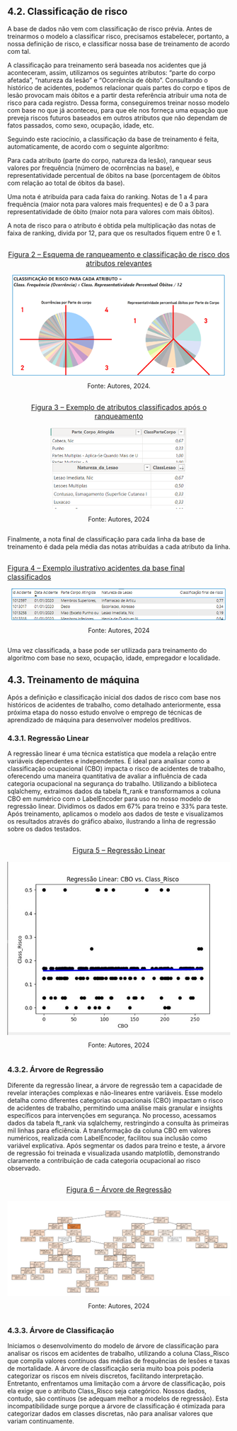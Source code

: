 ## 4.2. Classificação de risco 

A base de dados não vem com classificação de risco prévia. Antes de treinarmos o modelo a classificar risco, precisamos estabelecer, portanto, a nossa definição de risco, e classificar nossa base de treinamento de acordo com tal. 

A classificação para treinamento será baseada nos acidentes que já aconteceram, assim, utilizamos os seguintes atributos: “parte do corpo afetada”, “natureza da lesão” e “Ocorrência de óbito”. Consultando o histórico de acidentes, podemos relacionar quais partes do corpo e tipos de lesão provocam mais óbitos e a partir desta referência atribuir uma nota de risco para cada registro. Dessa forma, conseguiremos treinar nosso modelo com base no que já aconteceu, para que ele nos forneça uma equação que preveja riscos futuros baseados em outros atributos que não dependam de fatos passados, como sexo, ocupação, idade, etc. 

Seguindo este raciocínio, a classificação da base de treinamento é feita, automaticamente, de acordo com o seguinte algorítmo: 

Para cada atributo (parte do corpo, natureza da lesão), ranquear seus valores por frequência (número de ocorrências na base), e representatividade percentual de óbitos na base (porcentagem de óbitos com relação ao total de óbitos da base). 

Uma nota é atribuída para cada faixa do ranking. Notas de 1 a 4 para frequência (maior nota para valores mais frequentes) e de 0 a 3 para representatividade de óbito (maior nota para valores com mais óbitos). 

A nota de risco para o atributo é obtida pela multiplicação das notas de faixa de ranking, divida por 12, para que os resultados fiquem entre 0 e 1. 


<div style="display: flex; flex-direction: column; align-items: center; justify-content: center; text-align: center;">
    <p style="font-size: 16px; text-decoration: underline;"> Figura 2 – Esquema de ranqueamento e classificação de risco dos atributos relevantes </p>
  <img src="imagens/etapa4_img_classificacao1.png" alt="Esquema de ranqueamento e classificação de risco dos atributos relevantes">
  <p>Fonte: Autores, 2024.</p>
</div>



<div style="display: flex; flex-direction: column; align-items: center; justify-content: center; text-align: center;">
  <p style="font-size: 16px; text-decoration: underline;">Figura 3 – Exemplo de atributos classificados após o ranqueamento</p>
  <img src="imagens/etapa4_img_classificacao2_1.png" alt="Exemplo de atributos classificados após o ranqueamento1">
  <img src="imagens/etapa4_img_classificacao2_2.png" alt="Exemplo de atributos classificados após o ranqueamento2">
  <p>Fonte: Autores, 2024</p>
</div>


Finalmente, a nota final de classificação para cada linha da base de treinamento é dada pela média das notas atribuídas a cada atributo da linha.

<div style="display: flex; flex-direction: column; align-items: center; justify-content: center;">
    <p style="font-size: 16px; text-decoration: underline;"> Figura 4 – Exemplo ilustrativo acidentes da base final classificados</p>
  <img src="imagens/etapa4_img_classificacao3.png" alt="Exemplo de atributos classificados após o ranqueamento1">
  <p>Fonte: Autores, 2024</p>
</div>

Uma vez classificada, a base pode ser utilizada para treinamento do algoritmo com base no sexo, ocupação, idade, empregador e localidade.

## 4.3. Treinamento de máquina
Após a definição e classificação inicial dos dados de risco com base nos históricos de acidentes de trabalho, como detalhado anteriormente, essa próxima etapa do nosso estudo envolve o emprego de técnicas de aprendizado de máquina para desenvolver modelos preditivos.

### 4.3.1. Regressão Linear
A regressão linear é uma técnica estatística que modela a relação entre variáveis dependentes e independentes. É ideal para analisar como a classificação ocupacional (CBO) impacta o risco de acidentes de trabalho, oferecendo uma maneira quantitativa de avaliar a influência de cada categoria ocupacional na segurança do trabalho.
Utilizando a biblioteca sqlalchemy, extraímos dados da tabela ft_rank e transformamos a coluna CBO em numérico com o LabelEncoder para uso no nosso modelo de regressão linear. Dividimos os dados em 67% para treino e 33% para teste. Após treinamento, aplicamos o modelo aos dados de teste e visualizamos os resultados através do gráfico abaixo, ilustrando a linha de regressão sobre os dados testados.


<div style="display: flex; flex-direction: column; align-items: center; justify-content: center;">
    <p style="font-size: 16px; text-decoration: underline;"> Figura 5 – Regressão Linear</p>
  <img src="imagens/etapa4_regressao_linear.jpeg" alt="Exemplo de atributos classificados após o ranqueamento1">
  <p>Fonte: Autores, 2024</p>
</div>

### 4.3.2. Árvore de Regressão
Diferente da regressão linear, a árvore de regressão tem a capacidade de revelar interações complexas e não-lineares entre variáveis. Esse modelo detalha como diferentes categorias ocupacionais (CBO) impactam o risco de acidentes de trabalho, permitindo uma análise mais granular e insights específicos para intervenções em segurança.
No processo, acessamos dados da tabela ft_rank via sqlalchemy, restringindo a consulta às primeiras mil linhas para eficiência. A transformação da coluna CBO em valores numéricos, realizada com LabelEncoder, facilitou sua inclusão como variável explicativa. Após segmentar os dados para treino e teste, a árvore de regressão foi treinada e visualizada usando matplotlib, demonstrando claramente a contribuição de cada categoria ocupacional ao risco observado.


<div style="display: flex; flex-direction: column; align-items: center; justify-content: center;">
    <p style="font-size: 16px; text-decoration: underline;"> Figura 6 – Árvore de Regressão</p>
  <img src="imagens/etapa4_arvore_regressao.jpeg" alt="Exemplo de atributos classificados após o ranqueamento1">
  <p>Fonte: Autores, 2024</p>
</div>

### 4.3.3. Árvore de Classificação
Iniciamos o desenvolvimento do modelo de árvore de classificação para analisar os riscos em acidentes de trabalho, utilizando a coluna Class_Risco que compila valores contínuos das médias de frequências de lesões e taxas de mortalidade. A árvore de classificação seria muito boa pois poderia categorizar os riscos em níveis discretos, facilitando interpretação.
Entretanto, enfrentamos uma limitação com a árvore de classificação, pois ela exige que o atributo Class_Risco seja categórico. Nossos dados, contudo, são contínuos (se adequam melhor a modelos de regressão). Esta incompatibilidade surge porque a árvore de classificação é otimizada para categorizar dados em classes discretas, não para analisar valores que variam continuamente.

